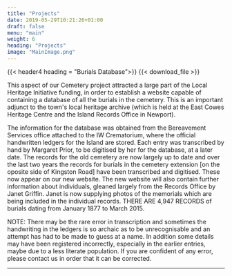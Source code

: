```yaml
---
title: "Projects"
date: 2019-05-29T10:21:26+01:00
draft: false
menu: "main"
weight: 6
heading: "Projects"
image: "MainImage.png"
---
```


{{< header4 heading = "Burials Database">}}
{{< download_file >}}

This aspect of our Cemetery project attracted a large part of the Local Heritage Initiative funding, in order to establish
 a website capable of containing a database of all the burials in the cemetery. This is an important adjunct to the town's local
  heritage archive (which is held at the East Cowes Heritage Centre and the Island Records Office in Newport).

The information for the database was obtained from the Bereavement Services office attached to the IW Crematorium,
 where the official handwritten ledgers for the Island are stored. Each entry was transcribed by hand by Margaret Prior,
  to be digitised by her for the database, at a later date. The records for the old cemetery are now largely up to date and over the last two years the records for burials in the cemetery extension [on the oposite side of Kingston Road] have been transcribed and digitised. These now appear on our new website. The new website will also contain further information about individuals, gleaned largely from the Records Office by Janet Griffin. Janet is now supplying photos of the memorials which are being included in the individual records. THERE ARE 4,947 RECORDS of burials dating from January 1877 to March 2015.

NOTE: There may be the rare error in transcription and sometimes the handwriting in the ledgers is so archaic as to be unrecognisable and an attempt has had to be made to guess at a name. In addition some details may have been registered incorrectly, especially in the earlier entries, maybe due to a less literate population. If you are confident of any error, please contact us in order that it can be corrected.

***

